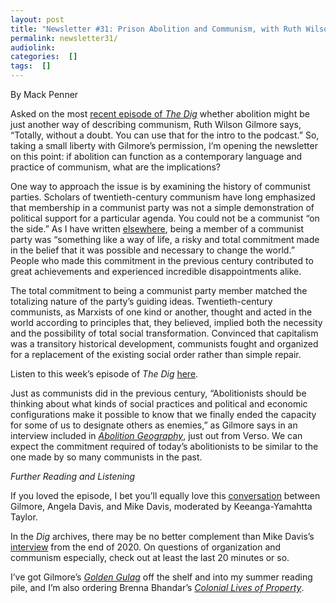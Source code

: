 ```yaml
---
layout: post
title: "Newsletter #31: Prison Abolition and Communism, with Ruth Wilson Gilmore, Alberto Toscano, and Brenna Bhandar"
permalink: newsletter31/
audiolink: 
categories:  []
tags:  []
---
```


By Mack Penner

Asked on the most [recent episode of *The Dig*](https://thedigradio.com/podcast/ruth-wilson-gilmore-w-alberto-toscano-and-brenna-bhandar) whether abolition might be just another way of describing communism, Ruth Wilson Gilmore says, “Totally, without a doubt. You can use that for the intro to the podcast.” So, taking a small liberty with Gilmore’s permission, I’m opening the newsletter on this point: if abolition can function as a contemporary language and practice of communism, what are the implications? 

One way to approach the issue is by examining the history of communist parties. Scholars of twentieth-century communism have long emphasized that membership in a communist party was not a simple demonstration of political support for a particular agenda. You could not be a communist “on the side.” As I have written [elsewhere](https://journals.lwbooks.co.uk/tcc/vol-2021-issue-21/abstract-9479/), being a member of a communist party was “something like a way of life, a risky and total commitment made in the belief that it was possible and necessary to change the world.” People who made this commitment in the previous century contributed to great achievements and experienced incredible disappointments alike. 

The total commitment to being a communist party member matched the totalizing nature of the party’s guiding ideas. Twentieth-century communists, as Marxists of one kind or another, thought and acted in the world according to principles that, they believed, implied both the necessity and the possibility of total social transformation. Convinced that capitalism was a transitory historical development, communists fought and organized for a replacement of the existing social order rather than simple repair. 

Listen to this week’s episode of *The Dig* [here](https://thedigradio.com/podcast/ruth-wilson-gilmore-w-alberto-toscano-and-brenna-bhandar).

Just as communists did in the previous century, “Abolitionists should be thinking about what kinds of social practices and political and economic configurations make it possible to know that we finally ended the capacity for some of us to designate others as enemies,” as Gilmore says in an interview included in *[Abolition Geography](https://www.versobooks.com/books/3785-abolition-geography)*, just out from Verso. We can expect the commitment required of today’s abolitionists to be similar to the one made by so many communists in the past. 


*Further Reading and Listening*

If you loved the episode, I bet you’ll equally love this [conversation](https://www.youtube.com/watch?v=WLO0UuSnPzU) between Gilmore, Angela Davis, and Mike Davis, moderated by Keeanga-Yamahtta Taylor. 

In the *Dig* archives, there may be no better complement than Mike Davis’s [interview](https://thedigradio.com/podcast/mike-davis-on-this-moment) from the end of 2020. On questions of organization and communism especially, check out at least the last 20 minutes or so.

I’ve got Gilmore’s *[Golden Gulag](https://www.ucpress.edu/book/9780520242012/golden-gulag)* off the shelf and into my summer reading pile, and I’m also ordering Brenna Bhandar’s *[Colonial Lives of Property](https://www.dukeupress.edu/colonial-lives-of-property)*. 
